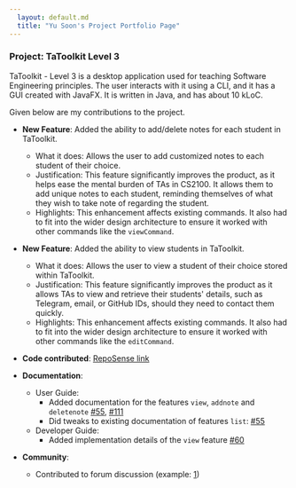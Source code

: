 ```yaml
---
  layout: default.md
  title: "Yu Soon's Project Portfolio Page"
---
```


### Project: TaToolkit Level 3

TaToolkit - Level 3 is a desktop application used for teaching Software Engineering principles. The user interacts with it using a CLI, and it has a GUI created with JavaFX. It is written in Java, and has about 10 kLoC.

Given below are my contributions to the project.

* **New Feature**: Added the ability to add/delete notes for each student in TaToolkit.
  * What it does: Allows the user to add customized notes to each student of their choice.
  * Justification: This feature significantly improves the product, as it helps ease the mental burden of TAs in CS2100. It allows them to add unique notes to each student, reminding themselves of what they wish to take note of regarding the student.
  * Highlights: This enhancement affects existing commands. It also had to fit into the wider design architecture to ensure it worked with other commands like the `viewCommand`.

* **New Feature**: Added the ability to view students in TaToolkit.
  * What it does: Allows the user to view a student of their choice stored within TaToolkit.
  * Justification: This feature significantly improves the product as it allows TAs to view and retrieve their students' details, such as Telegram, email, or GitHub IDs, should they need to contact them quickly.
  * Highlights: This enhancement affects existing commands. It also had to fit into the wider design architecture to ensure it worked with other commands like the `editCommand`.


* **Code contributed**: [RepoSense link](https://nus-cs2103-ay2324s2.github.io/tp-dashboard/?search=YuSoonZ&sort=groupTitle&sortWithin=title&timeframe=commit&mergegroup=&groupSelect=groupByRepos&breakdown=true&checkedFileTypes=docs~functional-code~test-code~other&since=2024-02-23)

* **Documentation**:
  * User Guide:
    * Added documentation for the features `view`, `addnote` and `deletenote` [\#55](https://github.com/AY2324S2-CS2103T-F14-3/tp/pull/55), [\#111](https://github.com/AY2324S2-CS2103T-F14-3/tp/pull/111)
    * Did tweaks to existing documentation of features `list`: [\#55](https://github.com/AY2324S2-CS2103T-F14-3/tp/pull/55)
  * Developer Guide:
    * Added implementation details of the `view` feature [\#60](https://github.com/AY2324S2-CS2103T-F14-3/tp/pull/60)

* **Community**:
  * Contributed to forum discussion (example: [1](https://github.com/nus-cs2103-AY2324S2/forum/issues/153))
